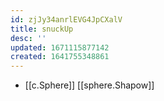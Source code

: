 ```yaml
---
id: zjJy34anrlEVG4JpCXalV
title: snuckUp
desc: ''
updated: 1671115877142
created: 1641755348861
---
```




- [[c.Sphere]] [[sphere.Shapow]]
